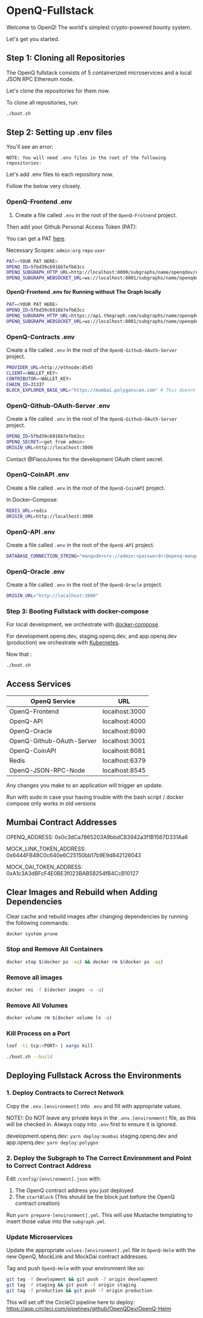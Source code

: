 # OpenQ-Fullstack

Welcome to OpenQ! The world's simplest crypto-powered bounty system.

Let's get you started.

## Step 1: Cloning all Repositories

The OpenQ fullstack consists of 5 containerized microservices and a local JSON RPC Ethereum node.

Let's clone the repositories for them now.

To clone all repositories, run:

```bash
./boot.sh 
```

## Step 2: Setting up .env files

You'll see an error:

`NOTE: You will need .env files in the root of the following repositories:`

Let's add .env files to each repository now.

Follow the below very closely.

### OpenQ-Frontend .env
1. Create a file called `.env` in the root of the `OpenQ-Frotnend` project.

Then add your Github Personal Access Token (PAT):

You can get a PAT [here](https://docs.github.com/en/authentication/keeping-your-account-and-data-secure/creating-a-personal-access-token).

Necessary Scopes:
`admin:org`
`repo`
`user`

```bash
PAT=<YOUR PAT HERE>
OPENQ_ID=5fbd39c6916b7efb63cc
OPENQ_SUBGRAPH_HTTP_URL=http://localhost:8000/subgraphs/name/openqdev/openq
OPENQ_SUBGRAPH_WEBSOCKET_URL=ws://localhost:8001/subgraphs/name/openqdev/openq
```

#### OpenQ-Frontend .env for Running without The Graph locally

```bash
PAT=<YOUR PAT HERE>
OPENQ_ID=5fbd39c6916b7efb63cc
OPENQ_SUBGRAPH_HTTP_URL=https://api.thegraph.com/subgraphs/name/openqdev/openq-development
OPENQ_SUBGRAPH_WEBSOCKET_URL=ws://localhost:8001/subgraphs/name/openqdev/openq-development
```

### OpenQ-Contracts .env

Create a file called `.env` in the root of the `OpenQ-Github-OAuth-Server` project.

```bash
PROVIDER_URL=http://ethnode:8545
CLIENT=<WALLET_KEY>
CONTRIBUTOR=<WALLET_KEY>
CHAIN_ID=31337
BLOCK_EXPLORER_BASE_URL="https://mumbai.polygonscan.com" # This doesnt actually matter when running locally
```

### OpenQ-Github-OAuth-Server .env
Create a file called `.env` in the root of the `OpenQ-Github-OAuth-Server` project.

```bash
OPENQ_ID=5fbd39c6916b7efb63cc
OPENQ_SECRET=<get from admin>
ORIGIN_URL=http://localhost:3000
```

Contact @FlacoJones for the development OAuth client secret.

### OpenQ-CoinAPI .env
Create a file called `.env` in the root of the `OpenQ-CoinAPI` project.

In Docker-Compose:
```bash
REDIS_URL=redis
ORIGIN_URL=http://localhost:3000
```

### OpenQ-API .env
Create a file called `.env` in the root of the `OpenQ-API` project.

```bash
DATABASE_CONNECTION_STRING="mongodb+srv://admin:<password>!@openq-mongo.y8tho.mongodb.net/user?retryWrites=true&w=majority"
```

### OpenQ-Oracle .env
Create a file called `.env` in the root of the `OpenQ-Oracle` project.

```bash
ORIGIN_URL="http://localhost:3000"
```

### Step 3: Booting Fullstack with docker-compose

For local development, we orchestrate with [docker-compose](https://docs.docker.com/compose/).

For development.openq.dev, staging.openq.dev, and app.openq.dev (production) we orchestrate with [Kubernetes](https://kubernetes.io/).

Now that :

```bash
./boot.sh 
```

## Access Services

| OpenQ Service      | URL |
| ----------- | ----------- |
| OpenQ-Frontend      | localhost:3000       |
| OpenQ-API      | localhost:4000       |
| OpenQ-Oracle   | localhost:8090        |
| OpenQ-Github-OAuth-Server   | localhost:3001        |
| OpenQ-CoinAPI   | localhost:8081        |
| Redis   | localhost:6379       |
| OpenQ-JSON-RPC-Node   | localhost:8545       |


Any changes you make to an application will trigger an update.

Run with sudo in case your having trouble with the bash script / docker compose only works in old versions

## Mumbai Contract Addresses

OPENQ_ADDRESS: 0x0c3dCa7865203A9bbdC83942a3f1B1567D331Aa6

MOCK_LINK_TOKEN_ADDRESS: 0x6444FB48C0c640e6C25150bb17b9E9d842126043

MOCK_DAI_TOKEN_ADDRESS: 0xA1c3A3dBFcF4E0BE3f023BAB58254fB4CcB10127

## Clear Images and Rebuild when Adding Dependencies

Clear cache and rebuild images after changing dependencies by running the following commands:

```bash
docker system prune
```

### Stop and Remove All Containers

```bash
docker stop $(docker ps -aq) && docker rm $(docker ps -aq)
```

### Remove all images

```bash
docker rmi -f $(docker images -a -q)
```

### Remove All Volumes

```bash
docker volume rm $(docker volume ls -q)
```

### Kill Process on a Port

```bash
lsof -ti tcp:<PORT> | xargs kill
```

```bash
./boot.sh --build
```

## Deploying Fullstack Across the Environments

### 1. Deploy Contracts to Correct Network

Copy the `.env.[environment]` into `.env` and fill with appropriate values.

NOTE!: Do NOT leave any private keys in the `.env.[environment]` file, as this will be checked in. Always copy into `.env` first to ensure it is ignored.

development.openq.dev: `yarn deploy:mumbai`
staging.openq.dev and app.openq.dev: `yarn deploy:polygon`

### 2. Deploy the Subgraph to The Correct Environment and Point to Correct Contract Address

Edit `/config/[environment].json` with:
1. The OpenQ contract address you just deployed
2. The `startBlock` (This should be the block just before the OpenQ contract creation)

Run `yarn prepare-[environment].yml`. This will use Mustache templating to insert those value into the `subgraph.yml`.

### Update Microservices

Update the appropriate `values-[environment].yml` file in `OpenQ-Helm` with the new OpenQ, MockLink and MockDai contract addresses.

Tag and push `OpenQ-Helm` with your environment like so: 

```bash
git tag -f development && git push -f origin development
git tag -f staging && git push -f origin staging
git tag -f production && git push -f origin production
```

This will set off the CircleCI pipeline here to deploy: https://app.circleci.com/pipelines/github/OpenQDev/OpenQ-Helm